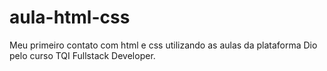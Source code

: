 # aula-html-css

Meu primeiro contato com html e css utilizando as aulas da plataforma Dio pelo curso TQI Fullstack Developer.
